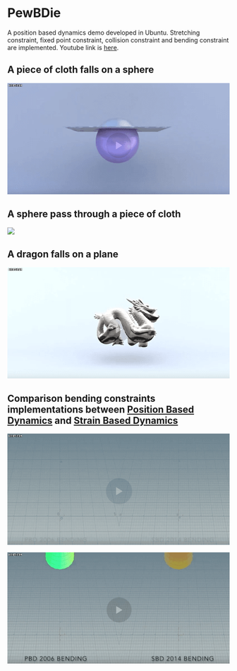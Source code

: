 # PewBDie

A position based dynamics demo developed in Ubuntu. Stretching constraint, fixed point constraint, collision constraint and bending constraint are implemented. Youtube link is [here](https://www.youtube.com/watch?v=25VKfM3vcTk
).

## A piece of cloth falls on a sphere

![](./1.gif)

## A sphere pass through a piece of cloth

![](./2.gif)

## A dragon falls on a plane

![](./3.gif)

## Comparison bending constraints implementations between [Position Based Dynamics](http://matthias-mueller-fischer.ch/publications/posBasedDyn.pdf) and [Strain Based Dynamics](http://matthias-mueller-fischer.ch/publications/strainBasedDynamics.pdf)

![](./4.gif)

![](./5.gif)